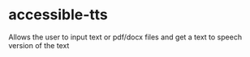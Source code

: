 # accessible-tts
Allows the user to input text or pdf/docx files and get a text to speech version of the text
